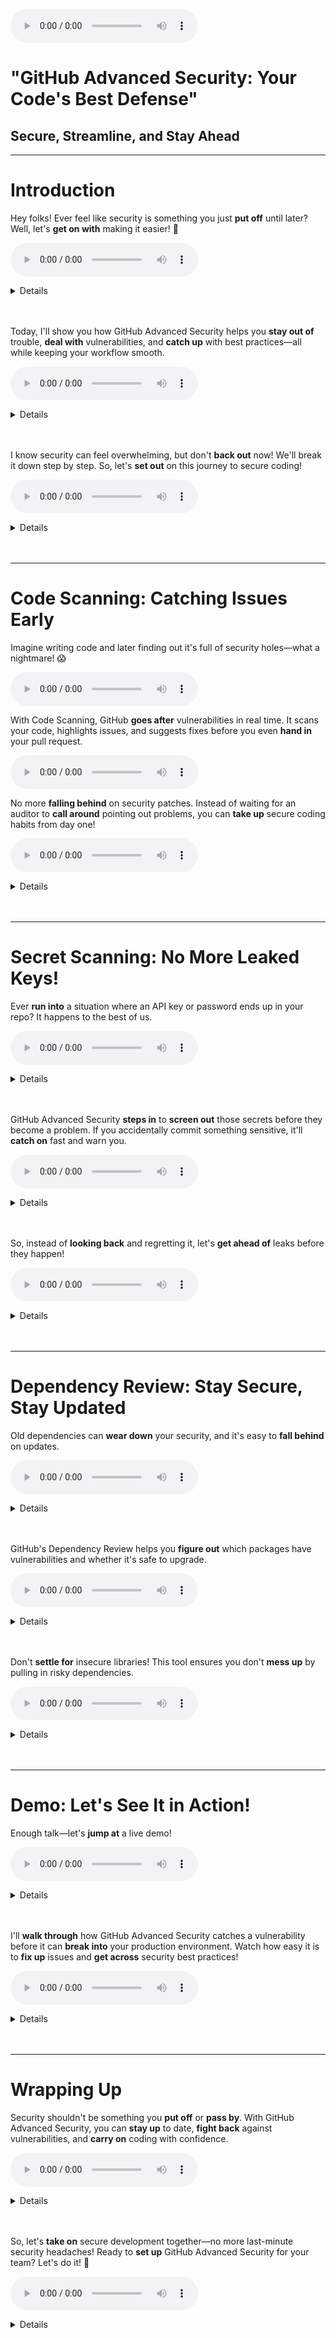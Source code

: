 <audio controls src="../output/conversation-2/full-audio.mp3"></audio>

# "GitHub Advanced Security: Your Code's Best Defense"  
## Secure, Streamline, and **Stay Ahead**

---

# Introduction  

Hey folks! Ever feel like security is something you just **put off** until later? Well, let's **get on with** making it easier! 🚀  

<audio controls src="../output/conversation-2/sentence-001.mp3"></audio>

<details><summary>Details</summary>


みなさん！セキュリティって後回しにしがちじゃないですか？さあ、それを簡単にしていきましょう！

1. **put off**
- 基本的な訳：先延ばしにする、後回しにする
- offの感覚：
  - 「離す」「遠ざける」という基本的な意味
  - 時間的な「先送り」を表現
  - 責任や義務を「自分から離す」というニュアンス

2. **get on with**
- 基本的な訳：進める、取り掛かる
- onの感覚：
  - 「前に向かって」という継続的な動きを表現
  - 「進行中」という状態を示す
  - withは「〜と共に」という意味で、タスクと共に前に進むイメージ

</details><br><br> 

Today, I'll show you how GitHub Advanced Security helps you **stay out of** trouble, **deal with** vulnerabilities, and **catch up** with best practices—all while keeping your workflow smooth.  

<audio controls src="../output/conversation-2/sentence-002.mp3"></audio>
<details><summary>Details</summary>


今日は、GitHub Advanced Securityがどのようにしてトラブルを避け、脆弱性に対処し、ベストプラクティスに追いつくのを助けてくれるかをお見せします—ワークフローを円滑に保ちながら。

1. **stay out of**
- 基本的な訳：避ける、巻き込まれない
- out ofの感覚：
  - 「〜の外にいる」という空間的な概念
  - 問題から距離を置く、関与しないという予防的なニュアンス

2. **deal with**
- 基本的な訳：対処する、扱う
- withの感覚：
  - 「〜と共に」という意味から、問題に向き合うニュアンス
  - 積極的に問題に取り組む姿勢を示す

3. **catch up**
- 基本的な訳：追いつく
- upの感覚：
  - 「上へ」という方向性から、目標レベルに達するイメージ
  - 遅れを取り戻すという動的な意味

</details><br><br> 

I know security can feel overwhelming, but don't **back out** now! We'll break it down step by step. So, let's **set out** on this journey to secure coding!  

<audio controls src="../output/conversation-2/sentence-003.mp3"></audio>

<details><summary>Details</summary>


セキュリティは圧倒的に感じるかもしれませんが、今になって降りないでください！段階的に分解していきましょう。では、セキュアなコーディングへの旅に出発しましょう！

1. **back out**
- 基本的な訳：撤退する、降りる
- backの感覚：
  - 「後ろへ」という物理的な後退
  - 約束や合意から「引く」というニュアンス
  - 消極的な態度を示す

2. **set out**
- 基本的な訳：出発する、始める
- outの感覚：
  - 「外へ」という方向性
  - 新しい冒険や挑戦の開始を示す
  - 目的を持った行動の開始を表現

</details><br><br> 

---

# Code Scanning: Catching Issues Early  

Imagine writing code and later finding out it's full of security holes—what a nightmare! 😱  

<audio controls src="../output/conversation-2/sentence-004.mp3"></audio>

With Code Scanning, GitHub **goes after** vulnerabilities in real time. It scans your code, highlights issues, and suggests fixes before you even **hand in** your pull request.  

<audio controls src="../output/conversation-2/sentence-005.mp3"></audio>

No more **falling behind** on security patches. Instead of waiting for an auditor to **call around** pointing out problems, you can **take up** secure coding habits from day one!  

<audio controls src="../output/conversation-2/sentence-006.mp3"></audio>

<details><summary>Details</summary>


コードを書いた後で、セキュリティホールだらけだと分かるなんて、悪夢ですよね！😱

GitHubのCode Scanningは、リアルタイムで脆弱性を**追跡します**。コードをスキャンし、問題を強調表示し、プルリクエストを**提出する**前に修正案を提示します。

セキュリティパッチの**遅れ**はもうありません。監査担当者が**あちこちに連絡して**問題を指摘するのを待つ代わりに、初日から安全なコーディング習慣を**身につける**ことができます！

1. **go after**
- 基本的な訳：追跡する、追求する
- afterの感覚：
  - 「後を追う」という物理的な動作から
  - 積極的に目標を追いかけるニュアンス
  - 執着して追いかけるイメージ

2. **hand in**
- 基本的な訳：提出する、提供する
- inの感覚：
  - 「中へ」という方向性
  - 権限のある人や組織に「渡す」というニュアンス
  - 正式な提出を示す

3. **fall behind**
- 基本的な訳：遅れを取る、後れを取る
- behindの感覚：
  - 「後ろに」という空間的な位置関係
  - 期待される進度や状態に達していない
  - 消極的なニュアンス

4. **call around**
- 基本的な訳：あちこちに連絡を取る
- aroundの感覚：
  - 「周りに」という空間的な広がり
  - 複数の場所や人々との連絡を示す
  - 非効率的な印象を与える

5. **take up**
- 基本的な訳：始める、採用する
- upの感覚：
  - 「上へ」という方向性から、新しいことを始める
  - 積極的に取り入れるニュアンス
  - 習慣や活動を開始する

</details><br><br> 

---

# Secret Scanning: No More Leaked Keys!  

Ever **run into** a situation where an API key or password ends up in your repo? It happens to the best of us.  

<audio controls src="../output/conversation-2/sentence-007.mp3"></audio>

<details><summary>Details</summary>


APIキーやパスワードがリポジトリに入ってしまうような状況に遭遇したことはありますか？誰にでも起こり得ることです。

1. **run into**
- 基本的な訳：遭遇する、出くわす
- intoの感覚：
  - 「中へ」という方向性から、予期せぬ状況との遭遇
  - 偶発的な出会いを示す
  - 通常はネガティブな状況で使用

</details><br><br> 

GitHub Advanced Security **steps in** to **screen out** those secrets before they become a problem. If you accidentally commit something sensitive, it'll **catch on** fast and warn you.  

<audio controls src="../output/conversation-2/sentence-008.mp3"></audio>

<details><summary>Details</summary>


GitHub Advanced Securityが介入して、問題になる前にそれらの機密情報を選別します。誤って機密情報をコミットしても、すぐに検知して警告してくれます。

1. **step in**
- 基本的な訳：介入する、参加する
- inの感覚：
  - 「中に入る」という空間的な動き
  - 状況を改善するために積極的に関与する
  - 支援や解決のための行動を示す

2. **screen out**
- 基本的な訳：選別する、除外する
- outの感覚：
  - 「外へ」という方向性
  - 不要なものを取り除く
  - フィルタリングのイメージ

3. **catch on**
- 基本的な訳：気付く、理解する
- onの感覚：
  - 「接続」「継続」を示す
  - 状況を把握する
  - 素早い理解や認識を表現

</details><br><br> 

So, instead of **looking back** and regretting it, let's **get ahead of** leaks before they happen!  

<audio controls src="../output/conversation-2/sentence-009.mp3"></audio>

<details><summary>Details</summary>


だから、後悔して振り返るのではなく、漏洩が起こる前に先手を打ちましょう！

1. **look back**
- 基本的な訳：振り返る、回顧する
- backの感覚：
  - 「後ろを」という方向性
  - 過去の出来事を振り返る
  - 反省や後悔のニュアンス

2. **get ahead of**
- 基本的な訳：先手を打つ、先回りする
- aheadの感覚：
  - 「前方に」という空間的な位置
  - 問題より先に行動する
  - 予防的な対応を示す

</details><br><br> 

---

# Dependency Review: Stay Secure, Stay Updated  

Old dependencies can **wear down** your security, and it's easy to **fall behind** on updates.  

<audio controls src="../output/conversation-2/sentence-010.mp3"></audio>

<details><summary>Details</summary>


古い依存関係はセキュリティを低下させ、更新が遅れがちになります。

1. **wear down**
- 基本的な訳：消耗させる、弱める
- downの感覚：
  - 「下へ」という方向性
  - 徐々に劣化していく様子
  - 時間とともに品質が低下するイメージ

2. **fall behind**
- 基本的な訳：遅れを取る、後れを取る
- behindの感覚：
  - 「後ろに」という空間的な位置関係
  - 期待される進度や状態に達していない
  - 消極的なニュアンス

</details><br><br> 

GitHub's Dependency Review helps you **figure out** which packages have vulnerabilities and whether it's safe to upgrade.  

<audio controls src="../output/conversation-2/sentence-011.mp3"></audio>

<details><summary>Details</summary>


GitHubの依存関係レビューは、どのパッケージに脆弱性があるか、アップグレードが安全かどうかを理解する手助けをします。

1. **figure out**
- 基本的な訳：理解する、把握する
- outの感覚：
  - 「外へ」という方向性から、答えや解決策を見つけ出す
  - 複雑な状況から明確な理解を得る
  - 問題解決のプロセスを示す

</details><br><br> 

Don't **settle for** insecure libraries! This tool ensures you don't **mess up** by pulling in risky dependencies.  

<audio controls src="../output/conversation-2/sentence-012.mp3"></audio>

<details><summary>Details</summary>


安全でないライブラリに妥協しないでください！このツールは、リスクのある依存関係を取り込んで失敗することを防ぎます。

1. **settle for**
- 基本的な訳：妥協する、甘んじる
- forの感覚：
  - 「〜のために」という目的を示す
  - 理想より低い選択肢を受け入れる
  - 消極的な選択を示す

2. **mess up**
- 基本的な訳：失敗する、台無しにする
- upの感覚：
  - 「完全に」という程度を示す
  - 状況を混乱させる
  - ネガティブな結果を強調

</details><br><br> 

---

# Demo: Let's See It in Action!  

Enough talk—let's **jump at** a live demo!  

<audio controls src="../output/conversation-2/sentence-013.mp3"></audio>

<details><summary>Details</summary>


もう十分話しました—ライブデモに飛び込みましょう！

1. **jump at**
- 基本的な訳：飛びつく、即座に受け入れる
- atの感覚：
  - 「〜に向かって」という方向性
  - 機会を積極的に掴む
  - 熱心さや即座の行動を示す

</details><br><br> 

I'll **walk through** how GitHub Advanced Security catches a vulnerability before it can **break into** your production environment. Watch how easy it is to **fix up** issues and **get across** security best practices!  

<audio controls src="../output/conversation-2/sentence-014.mp3"></audio>

<details><summary>Details</summary>


GitHub Advanced Securityが、脆弱性が本番環境に侵入する前にどのように検知するかを説明します。問題を修正し、セキュリティのベストプラクティスを伝えることがいかに簡単かをご覧ください！

1. **walk through**
- 基本的な訳：説明する、順を追って示す
- throughの感覚：
  - 「通して」という移動の完遂
  - 段階的な説明のプロセス
  - 丁寧な指導のニュアンス

2. **break into**
- 基本的な訳：侵入する、破る
- intoの感覚：
  - 「中へ」という方向性
  - 強制的な進入
  - 不正なアクセスを示す

3. **fix up**
- 基本的な訳：修正する、直す
- upの感覚：
  - 「完全に」という程度を示す
  - 問題を解決して良い状態にする
  - 改善の完了を示す

4. **get across**
- 基本的な訳：伝える、理解させる
- acrossの感覚：
  - 「向こう側へ」という空間的な移動
  - 情報や考えを相手に届ける
  - コミュニケーションの成功を示す

</details><br><br> 

---

# Wrapping Up  

Security shouldn't be something you **put off** or **pass by**. With GitHub Advanced Security, you can **stay up** to date, **fight back** against vulnerabilities, and **carry on** coding with confidence.  

<audio controls src="../output/conversation-2/sentence-015.mp3"></audio>

<details><summary>Details</summary>


セキュリティは後回しにしたり、見過ごしたりするものであってはいけません。GitHub Advanced Securityを使えば、最新の状態を保ち、脆弱性に対抗し、自信を持ってコーディングを続けることができます。

1. **put off**
- 基本的な訳：先延ばしにする、後回しにする
- offの感覚：
  - 「離す」「遠ざける」という基本的な意味
  - 時間的な「先送り」を表現
  - 責任や義務を「自分から離す」というニュアンス

2. **pass by**
- 基本的な訳：見過ごす、通り過ぎる
- byの感覚：
  - 「そばを通る」という空間的な移動
  - 注意を払わずに通過する
  - 機会や重要な事項を見逃す

3. **stay up**
- 基本的な訳：最新の状態を保つ
- upの感覚：
  - 「上」という位置関係から、最新・最高の状態を示す
  - 継続的な努力を示す
  - 積極的な維持管理を表現

4. **fight back**
- 基本的な訳：反撃する、対抗する
- backの感覚：
  - 「返す」という方向性
  - 攻撃や問題に対する反応
  - 積極的な防衛姿勢を示す

5. **carry on**
- 基本的な訳：続ける、継続する
- onの感覚：
  - 「前へ」という継続的な動き
  - 困難があっても進み続ける
  - 粘り強さを示す

</details><br><br> 

So, let's **take on** secure development together—no more last-minute security headaches! Ready to **set up** GitHub Advanced Security for your team? Let's do it! 🚀  

<audio controls src="../output/conversation-2/sentence-016.mp3"></audio>
<details><summary>Details</summary>


では、一緒にセキュアな開発に取り組みましょう—もう土壇場でのセキュリティの頭痛の種は必要ありません！チームのためにGitHub Advanced Securityをセットアップする準備はできましたか？やりましょう！🚀

1. **take on**
- 基本的な訳：取り組む、引き受ける
- onの感覚：
  - 「上に」という方向性から、責任を担う
  - 挑戦的な態度
  - 積極的な受容を示す

2. **set up**
- 基本的な訳：セットアップする、設定する
- upの感覚：
  - 「上へ」という方向性から、準備完了の状態へ
  - システムやツールを使用可能な状態にする
  - 開始のための準備を示す

</details><br><br> 
